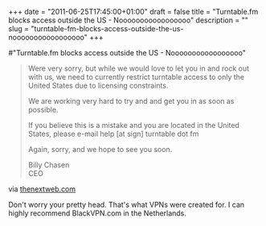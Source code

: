 +++
date = "2011-06-25T17:45:00+01:00"
draft = false
title = "Turntable.fm blocks access outside the US - Nooooooooooooooooo"
description = ""
slug = "turntable-fm-blocks-access-outside-the-us-nooooooooooooooooo"
+++

#"Turntable.fm blocks access outside the US - Nooooooooooooooooo"


 <div class="posterous_bookmarklet_entry">
 <blockquote class="posterous_long_quote"><p>Were very sorry, but while we would love to let you in and rock out with us, we need to currently restrict turntable access to only the United States due to licensing constraints.</p>
<p>We are working very hard to try and and get you in as soon as possible.</p>
<p>If you believe this is a mistake and you are located in the United States, please e-mail help [at sign] turntable dot fm</p>
<p>Again, sorry, and we hope to see you soon.</p>
<p>Billy Chasen<br />
CEO</p></blockquote>

<div class="posterous_quote_citation">via <a href="http://thenextweb.com/industry/2011/06/25/turntable-fm-blocks-access-to-everyone-outside-the-us/?awesm=tnw.to_19Znx&amp;utm_campaign=&amp;utm_medium=tnw.to-other&amp;utm_source=direct-tnw.to&amp;utm_content=spreadus_master">thenextweb.com</a></div>
 <p>Don't worry your pretty head. That's what VPNs were created for. I can highly recommend BlackVPN.com in the Netherlands.</p></div>
 